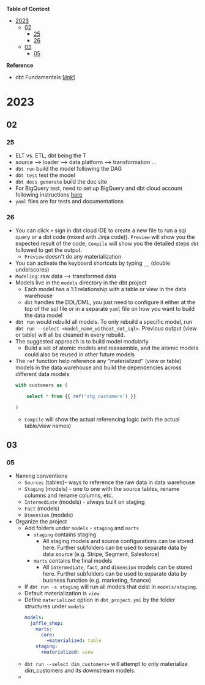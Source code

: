 
**Table of Content**
- [2023](#2023)
  - [02](#02)
    - [25](#25)
    - [26](#26)
  - [03](#03)
    - [05](#05)

**Reference**
- dbt Fundamentals [[*link*]](https://courses.getdbt.com/courses/fundamentals)

# 2023

## 02

### 25
* ELT vs. ETL, dbt being the T
* source --> loader --> data platform --> transformation ...
* `dbt run` build the model following the DAG
* `dbt test` test the model
* `dbt docs generate` build the doc site
* For BigQuery test, need to set up BigQuery and dbt cloud account following instructions [here](https://docs.getdbt.com/docs/get-started/getting-started/getting-set-up/setting-up-bigquery)
* `yaml` files are for tests and documentations

### 26
* You can click `+` sign in dbt cloud IDE to create a new file to run a sql query or a dbt code (mixed with Jinja code)). `Preview` will show you the expected result of the code, `Compile` will show you the detailed steps `dbt` followed to get the output.
  * `Preview` doesn't do any materialization
* You can activate the keyboard shortcuts by typing `__` (double underscores)
* `Modeling`: raw data --> transformed data
* Models live in the `models` directory in the dbt project
  * Each model has a 1:1 relationship with a table or view in the data warehouse
  * `dbt` handles the DDL/DML, you just need to configure it either at the top of the sql file or in a separate `yaml` file on how you want to build the data model
* `dbt run` would rebuild all models. To only rebuild a specific model, run `dbt run --select <model_name_without_dot_sql>`. Previous output (view or table) will all be cleaned in every rebuild.
* The suggested approach is to build model modularly
  * Build a set of atomic models and reassemble, and the atomic models could also be reused in other future models
* The `ref` function help reference any "materialized" (view or table) models in the data warehouse and build the dependencies across different data models
    ```sql
    with customers as (

        select * from {{ ref('stg_customers') }}

    )
    ```
  * `Compile` will show the actual referencing logic (with the actual table/view names)

## 03
### 05
* Naming conventions
  * `Sources` (tables)- ways to reference the raw data in data warehouse
  * `Staging` (models) - one to one with the source tables, rename columns and rename columns, etc.
  * `Intermediate` (models) - always built on staging
  * `Fact` (models)
  * `Dimension` (models)
* Organize the project
  * Add folders under `models` - `staging` and `marts`
    * `staging` contains staging
      * All staging models and source configurations can be stored here. Further subfolders can be used to separate data by data source (e.g. Stripe, Segment, Salesforce)
    * `marts` contains the final models
      * All `intermediate`, `fact`, and `dimension` models can be stored here. Further subfolders can be used to separate data by business function (e.g. marketing, finance)
  * If `dbt run -s staging` will run all models that exist in `models/staging`.
  * Default materialization is `view`
  * Define `materialized` option in `dbt_project.yml` by the folder structures under `models`
    ```yaml
    models:
      jaffle_shop:
        marts:
          core:
            +materialized: table
        staging:
          +materialized: view
    ```
  * `dbt run --select dim_customers+` will attempt to only materialize dim_customers and its downstream models.
  * 